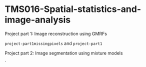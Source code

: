 # TMS016-Spatial-statistics-and-image-analysis

Project part 1: Image reconstruction using GMRFs

`project-part1missingpixels` and  `project-part1`

Project part 2: Image segmentation using mixture models

`
